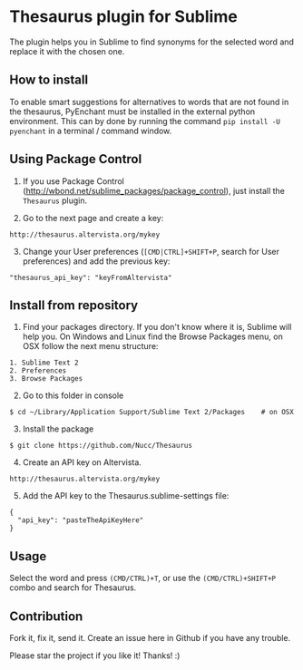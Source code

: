 Thesaurus plugin for Sublime
===

The plugin helps you in Sublime to find synonyms for the selected word and replace it with the chosen one.

How to install
---

To enable smart suggestions for alternatives to words that are not found in the thesaurus, PyEnchant must be installed in the external python environment. This can by done by running the command `pip install -U pyenchant` in a terminal / command window.

Using Package Control
---

  1. If you use Package Control (http://wbond.net/sublime_packages/package_control), just install the <code>Thesaurus</code> plugin.

  2. Go to the next page and create a key:

    http://thesaurus.altervista.org/mykey

  3. Change your User preferences (<code>[CMD|CTRL]+SHIFT+P</code>, search for User preferences) and add the previous key:

    "thesaurus_api_key": "keyFromAltervista"



Install from repository
-----

  1. Find your packages directory. If you don't know where it is, Sublime will help you. On Windows and Linux find the Browse Packages menu, on OSX follow the next menu structure:

    1. Sublime Text 2
    2. Preferences
    3. Browse Packages


  2. Go to this folder in console

    $ cd ~/Library/Application Support/Sublime Text 2/Packages    # on OSX

  3. Install the package

    $ git clone https://github.com/Nucc/Thesaurus

  4. Create an API key on Altervista.

    http://thesaurus.altervista.org/mykey

  5. Add the API key to the Thesaurus.sublime-settings file:

    {
      "api_key": "pasteTheApiKeyHere"
    }

Usage
---

Select the word and press <code>(CMD/CTRL)+T</code>, or use the <code>(CMD/CTRL)+SHIFT+P</code> combo and search for Thesaurus.

Contribution
---

Fork it, fix it, send it. Create an issue here in Github if you have any trouble.

Please star the project if you like it! Thanks! :)
